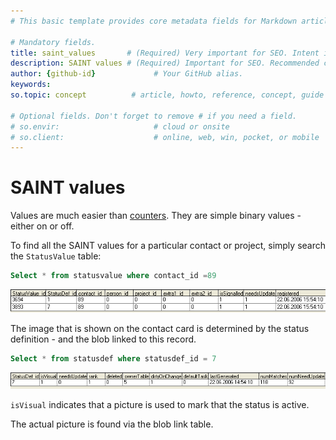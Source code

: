 ```yaml
---
# This basic template provides core metadata fields for Markdown articles on docs.superoffice.com.

# Mandatory fields.
title: saint_values       # (Required) Very important for SEO. Intent in a unique string of 43-59 chars including spaces.
description: SAINT values # (Required) Important for SEO. Recommended character length is 115-145 characters including spaces.
author: {github-id}             # Your GitHub alias.
keywords:
so.topic: concept          # article, howto, reference, concept, guide

# Optional fields. Don't forget to remove # if you need a field.
# so.envir:                     # cloud or onsite
# so.client:                    # online, web, win, pocket, or mobile
---
```


# SAINT values

Values are much easier than [counters][1]. They are simple binary values - either on or off.

To find all the SAINT values for a particular contact or project, simply search the `StatusValue` table:

```SQL
Select * from statusvalue where contact_id =89
```

![x][img1]

The image that is shown on the contact card is determined by the status definition - and the blob linked to this record.

```SQL
Select * from statusdef where statusdef_id = 7
```

![x][img2]

`isVisual` indicates that a picture is used to mark that the status is active.

The actual picture is found via the blob link table.

<!-- Referenced links -->
[1]: counters.md

<!-- Referenced images -->
[img1]: media/statusvalue.png
[img2]: media/statusdef.png
